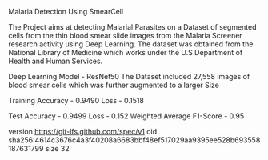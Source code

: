 <p1>Malaria Detection Using SmearCell</p1>

The Project aims at detecting Malarial Parasites on a Dataset of segmented cells from the thin blood smear slide images from the Malaria Screener research activity using Deep Learning. The dataset was obtained from the National Library of Medicine which works under the U.S Department of Health and Human Services.

Deep Learning Model - ResNet50 The Dataset included 27,558 images of blood smear cells which was further augmented to a larger Size

Training Accuracy - 0.9490 Loss - 0.1518

Test Accuracy - 0.9499 Loss - 0.152 Weighted Average F1-Score - 0.95


version https://git-lfs.github.com/spec/v1
oid sha256:4614c3676c4a3f40208a6683bbf48ef517029aa9395ee528b693558187631799
size 32
